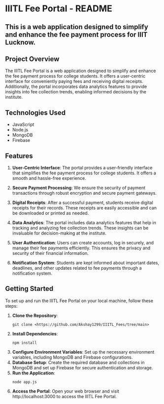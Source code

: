 # IIITL Fee Portal - README
## This is a web application designed to simplify and enhance the fee payment process for IIIT Lucknow.

## Project Overview

The IIITL Fee Portal is a web application designed to simplify and enhance the fee payment process for college students. It offers a user-centric interface for conveniently paying fees and receiving digital receipts. Additionally, the portal incorporates data analytics features to provide insights into fee collection trends, enabling informed decisions by the institute.

## Technologies Used

- JavaScript
- Node.js
- MongoDB
- Firebase

## Features

1. **User-Centric Interface**: The portal provides a user-friendly interface that simplifies the fee payment process for college students. It offers a smooth and hassle-free experience.

2. **Secure Payment Processing**: We ensure the security of payment transactions through robust encryption and secure payment gateways.

3. **Digital Receipts**: After a successful payment, students receive digital receipts for their records. These receipts are easily accessible and can be downloaded or printed as needed.

4. **Data Analytics**: The portal includes data analytics features that help in tracking and analyzing fee collection trends. These insights can be invaluable for decision-making at the institute.

5. **User Authentication**: Users can create accounts, log in securely, and manage their fee payments efficiently. This ensures the privacy and security of their financial information.

6. **Notification System**: Students are kept informed about important dates, deadlines, and other updates related to fee payments through a notification system.

## Getting Started

To set up and run the IIITL Fee Portal on your local machine, follow these steps:

1. **Clone the Repository**:
   ```shell
   git clone <https://github.com/Akshay1299/IIITL_Fees/tree/main>
2. **Install Dependencies**:
   ```shell
   npm install
3. **Configure Environment Variables**:
   Set up the necessary environment variables, including MongoDB and Firebase configurations.
4. **Database Setup**:
   Create the required database and collections in MongoDB and set up Firebase for secure authentication and storage.
5. **Run the Application**:
   ```shell
   node app.js
6. **Access the Portal**:
   Open your web browser and visit http://localhost:3000 to access the IIITL Fee Portal.
